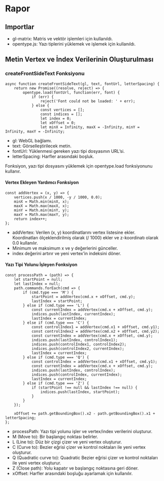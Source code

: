 # Rapor
## Importlar
* gl-matrix: Matris ve vektör işlemleri için kullanıldı.
* opentype.js: Yazı tiplerini yüklemek ve işlemek için kullanıldı.
## Metin Vertex ve İndex Verilerinin Oluşturulması
### createFrontSideText Fonksiyonu
```
async function createFrontSideText(gl, text, fontUrl, letterSpacing) {
    return new Promise((resolve, reject) => {
        opentype.load(fontUrl, function(err, font) {
            if (err) {
                reject('Font could not be loaded: ' + err);
            } else {
                const vertices = [];
                const indices = [];
                let index = 0;
                let xOffset = 0;
                let minX = Infinity, maxX = -Infinity, minY = Infinity, maxY = -Infinity;
```
* gl: WebGL bağlamı.
* text: Görselleştirilecek metin.
* fontUrl: Yüklenmesi gereken yazı tipi dosyasının URL’si.
* letterSpacing: Harfler arasındaki boşluk.

Fonksiyon, yazı tipi dosyasını yüklemek için opentype.load fonksiyonunu kullanır.

#### Vertex Ekleyen Yardımcı Fonksiyon
```
const addVertex = (x, y) => {
    vertices.push(x / 1000, -y / 1000, 0.0);
    minX = Math.min(minX, x);
    maxX = Math.max(maxX, x);
    minY = Math.min(minY, y);
    maxY = Math.max(maxY, y);
    return index++;
};
```
* addVertex: Verilen (x, y) koordinatlarını vertex listesine ekler. Koordinatları ölçeklendirilmiş olarak (/ 1000) ekler ve z-koordinatı olarak 0.0 kullanılır.
* Minimum ve maksimum x ve y değerlerini günceller.
* index değerini artırır ve yeni vertex’in indeksini döner.

#### Yazı Tipi Yolunu İşleyen Fonksiyon
```
const processPath = (path) => {
    let startPoint = null;
    let lastIndex = null;
    path.commands.forEach(cmd => {
        if (cmd.type === 'M') {
            startPoint = addVertex(cmd.x + xOffset, cmd.y);
            lastIndex = startPoint;
        } else if (cmd.type === 'L') {
            const currentIndex = addVertex(cmd.x + xOffset, cmd.y);
            indices.push(lastIndex, currentIndex);
            lastIndex = currentIndex;
        } else if (cmd.type === 'C') {
            const controlIndex1 = addVertex(cmd.x1 + xOffset, cmd.y1);
            const controlIndex2 = addVertex(cmd.x2 + xOffset, cmd.y2);
            const currentIndex = addVertex(cmd.x + xOffset, cmd.y);
            indices.push(lastIndex, controlIndex1);
            indices.push(controlIndex1, controlIndex2);
            indices.push(controlIndex2, currentIndex);
            lastIndex = currentIndex;
        } else if (cmd.type === 'Q') {
            const controlIndex = addVertex(cmd.x1 + xOffset, cmd.y1);
            const currentIndex = addVertex(cmd.x + xOffset, cmd.y);
            indices.push(lastIndex, controlIndex);
            indices.push(controlIndex, currentIndex);
            lastIndex = currentIndex;
        } else if (cmd.type === 'Z') {
            if (startPoint !== null && lastIndex !== null) {
                indices.push(lastIndex, startPoint);
            }
        }
    });

    xOffset += path.getBoundingBox().x2 - path.getBoundingBox().x1 + letterSpacing;
};
```
* processPath: Yazı tipi yolunu işler ve vertex/index verilerini oluşturur.
* M (Move to): Bir başlangıç noktası belirler.
* L (Line to): Düz bir çizgi çizer ve yeni vertex oluşturur.
* C (Curve to): Bezier eğrisi çizer ve kontrol noktaları ile yeni vertex oluşturur.
* Q (Quadratic curve to): Quadratic Bezier eğrisi çizer ve kontrol noktaları ile yeni vertex oluşturur.
* Z (Close path): Yolu kapatır ve başlangıç noktasına geri döner.
* xOffset: Harfler arasındaki boşluğu ayarlamak için kullanılır.






